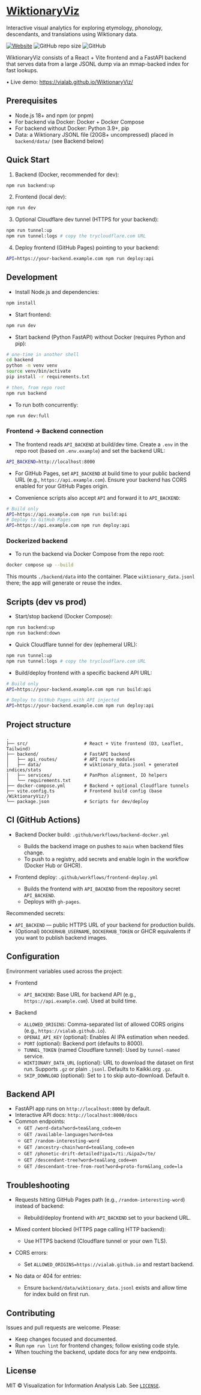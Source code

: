 # [WiktionaryViz](https://vialab.github.io/WiktionaryViz/ "vialab.github.io/WiktionaryViz")

Interactive visual analytics for exploring etymology, phonology, descendants, and translations using Wiktionary data.

[![Website](https://img.shields.io/website?label=vialab.github.io/WiktionaryViz&style=for-the-badge&url=https%3A%2F%2Fvialab.github.io/WiktionaryViz)](https://vialab.github.io/WiktionaryViz/)
![GitHub repo size](https://img.shields.io/github/repo-size/vialab/WiktionaryViz?style=for-the-badge)
![GitHub](https://img.shields.io/github/license/vialab/WiktionaryViz?style=for-the-badge)

WiktionaryViz consists of a React + Vite frontend and a FastAPI backend that serves data from a large JSONL dump via an mmap-backed index for fast lookups.

• Live demo: https://vialab.github.io/WiktionaryViz/

## Prerequisites

- Node.js 18+ and npm (or pnpm)
- For backend via Docker: Docker + Docker Compose
- For backend without Docker: Python 3.9+, pip
- Data: a Wiktionary JSONL file (20GB+ uncompressed) placed in `backend/data/` (see Backend below)

## Quick Start

1. Backend (Docker, recommended for dev):

```bash
npm run backend:up
```

2. Frontend (local dev):

```bash
npm run dev
```

3. Optional Cloudflare dev tunnel (HTTPS for your backend):

```bash
npm run tunnel:up
npm run tunnel:logs # copy the trycloudflare.com URL
```

4. Deploy frontend (GitHub Pages) pointing to your backend:

```bash
API=https://your-backend.example.com npm run deploy:api
```

## Development

- Install Node.js and dependencies:

```bash
npm install
```

- Start frontend:

```bash
npm run dev
```

- Start backend (Python FastAPI) without Docker (requires Python and pip):

```bash
# one-time in another shell
cd backend
python -m venv venv
source venv/bin/activate
pip install -r requirements.txt

# then, from repo root
npm run backend
```

- To run both concurrently:

```bash
npm run dev:full
```

### Frontend → Backend connection

- The frontend reads `API_BACKEND` at build/dev time. Create a `.env` in the repo root (based on `.env.example`) and set the backend URL:

```bash
API_BACKEND=http://localhost:8000
```

- For GitHub Pages, set `API_BACKEND` at build time to your public backend URL (e.g., `https://api.example.com`). Ensure your backend has CORS enabled for your GitHub Pages origin.

- Convenience scripts also accept `API` and forward it to `API_BACKEND`:

```bash
# Build only
API=https://api.example.com npm run build:api
# Deploy to GitHub Pages
API=https://api.example.com npm run deploy:api
```

### Dockerized backend

- To run the backend via Docker Compose from the repo root:

```bash
docker compose up --build
```

This mounts `./backend/data` into the container. Place `wiktionary_data.jsonl` there; the app will generate or reuse the index.

## Scripts (dev vs prod)

- Start/stop backend (Docker Compose):

```bash
npm run backend:up
npm run backend:down
```

- Quick Cloudflare tunnel for dev (ephemeral URL):

```bash
npm run tunnel:up
npm run tunnel:logs # copy the trycloudflare.com URL
```

- Build/deploy frontend with a specific backend API URL:

```bash
# Build only
API=https://your-backend.example.com npm run build:api

# Deploy to GitHub Pages with API injected
API=https://your-backend.example.com npm run deploy:api
```

## Project structure

```
.
├── src/                     # React + Vite frontend (D3, Leaflet, Tailwind)
├── backend/                 # FastAPI backend
│   ├── api_routes/          # API route modules
│   ├── data/                # wiktionary_data.jsonl + generated indices/stats
│   ├── services/            # PanPhon alignment, IO helpers
│   └── requirements.txt
├── docker-compose.yml       # Backend + optional Cloudflare tunnels
├── vite.config.ts           # Frontend build config (base /WiktionaryViz/)
└── package.json             # Scripts for dev/deploy
```

## CI (GitHub Actions)

- Backend Docker build: `.github/workflows/backend-docker.yml`
	- Builds the backend image on pushes to `main` when backend files change.
	- To push to a registry, add secrets and enable login in the workflow (Docker Hub or GHCR).

- Frontend deploy: `.github/workflows/frontend-deploy.yml`
	- Builds the frontend with `API_BACKEND` from the repository secret `API_BACKEND`.
	- Deploys with `gh-pages`.

Recommended secrets:

- `API_BACKEND` — public HTTPS URL of your backend for production builds.
- (Optional) `DOCKERHUB_USERNAME`, `DOCKERHUB_TOKEN` or GHCR equivalents if you want to publish backend images.

## Configuration

Environment variables used across the project:

- Frontend
	- `API_BACKEND`: Base URL for backend API (e.g., `https://api.example.com`). Used at build time.

- Backend
	- `ALLOWED_ORIGINS`: Comma-separated list of allowed CORS origins (e.g., `https://vialab.github.io`).
	- `OPENAI_API_KEY` (optional): Enables AI IPA estimation when needed.
	- `PORT` (optional): Backend port (defaults to 8000).
	- `TUNNEL_TOKEN` (named Cloudflare tunnel): Used by `tunnel-named` service.
	- `WIKTIONARY_DATA_URL` (optional): URL to download the dataset on first run. Supports `.gz` or plain `.jsonl`. Defaults to Kaikki.org `.gz`.
	- `SKIP_DOWNLOAD` (optional): Set to `1` to skip auto-download. Default `0`.

## Backend API

- FastAPI app runs on `http://localhost:8000` by default.
- Interactive API docs: `http://localhost:8000/docs`
- Common endpoints:
	- `GET /word-data?word=tea&lang_code=en`
	- `GET /available-languages?word=tea`
	- `GET /random-interesting-word`
	- `GET /ancestry-chain?word=tea&lang_code=en`
	- `GET /phonetic-drift-detailed?ipa1=/tiː/&ipa2=/te/`
	- `GET /descendant-tree?word=tea&lang_code=en`
	- `GET /descendant-tree-from-root?word=proto-form&lang_code=la`

## Troubleshooting

- Requests hitting GitHub Pages path (e.g., `/random-interesting-word`) instead of backend:
	- Rebuild/deploy frontend with `API_BACKEND` set to your backend URL.

- Mixed content blocked (HTTPS page calling HTTP backend):
	- Use HTTPS backend (Cloudflare tunnel or your own TLS).

- CORS errors:
	- Set `ALLOWED_ORIGINS=https://vialab.github.io` and restart backend.

- No data or 404 for entries:
	- Ensure `backend/data/wiktionary_data.jsonl` exists and allow time for index build on first run.

## Contributing

Issues and pull requests are welcome. Please:

- Keep changes focused and documented.
- Run `npm run lint` for frontend changes; follow existing code style.
- When touching the backend, update docs for any new endpoints.

## License

MIT © Visualization for Information Analysis Lab. See [`LICENSE`](./LICENSE).